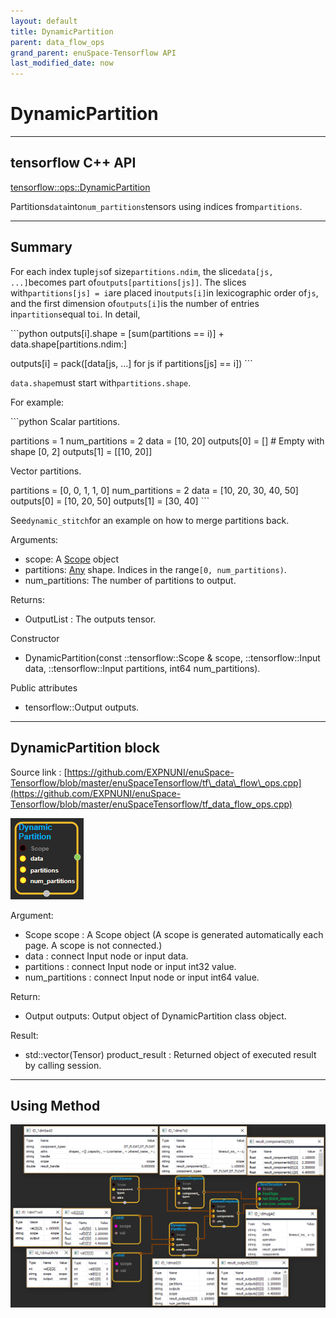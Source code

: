 ```yaml
--- 
layout: default 
title: DynamicPartition 
parent: data_flow_ops 
grand_parent: enuSpace-Tensorflow API 
last_modified_date: now 
--- 
```


# DynamicPartition

---

## tensorflow C++ API

[tensorflow::ops::DynamicPartition](https://www.tensorflow.org/api_docs/cc/class/tensorflow/ops/dynamic-partition)

Partitions`data`into`num_partitions`tensors using indices from`partitions`.

---

## Summary

For each index tuple`js`of size`partitions.ndim`, the slice`data[js, ...]`becomes part of`outputs[partitions[js]]`. The slices with`partitions[js] = i`are placed in`outputs[i]`in lexicographic order of`js`, and the first dimension of`outputs[i]`is the number of entries in`partitions`equal to`i`. In detail,

\`\`\`python outputs\[i\].shape = \[sum\(partitions == i\)\] + data.shape\[partitions.ndim:\]

outputs\[i\] = pack\(\[data\[js, ...\] for js if partitions\[js\] == i\]\) \`\`\`

`data.shape`must start with`partitions.shape`.

For example:

\`\`\`python Scalar partitions.

partitions = 1 num\_partitions = 2 data = \[10, 20\] outputs\[0\] = \[\] \# Empty with shape \[0, 2\] outputs\[1\] = \[\[10, 20\]\]

Vector partitions.

partitions = \[0, 0, 1, 1, 0\] num\_partitions = 2 data = \[10, 20, 30, 40, 50\] outputs\[0\] = \[10, 20, 50\] outputs\[1\] = \[30, 40\] \`\`\`

See`dynamic_stitch`for an example on how to merge partitions back.

Arguments:

* scope: A [Scope](https://www.tensorflow.org/api_docs/cc/class/tensorflow/scope.html#classtensorflow_1_1_scope) object
* partitions: [Any](https://www.tensorflow.org/api_docs/cc/class/tensorflow/ops/any.html#classtensorflow_1_1ops_1_1_any) shape. Indices in the range`[0, num_partitions)`.
* num\_partitions: The number of partitions to output.

Returns:

* OutputList : The outputs tensor.

Constructor

* DynamicPartition\(const ::tensorflow::Scope & scope, ::tensorflow::Input data, ::tensorflow::Input partitions, int64 num\_partitions\).

Public attributes

* tensorflow::Output outputs.

---

## DynamicPartition block

Source link : [https://github.com/EXPNUNI/enuSpace-Tensorflow/blob/master/enuSpaceTensorflow/tf\_data\_flow\_ops.cpp](https://github.com/EXPNUNI/enuSpace-Tensorflow/blob/master/enuSpaceTensorflow/tf_data_flow_ops.cpp)

![](./assets/dataflow_DynamicPartition_Symbol.png)

Argument:

* Scope scope : A Scope object \(A scope is generated automatically each page. A scope is not connected.\)
* data : connect  Input node or input data.
* partitions : connect  Input node or input int32 value.
* num\_partitions : connect  Input node or input int64 value.

Return:

* Output outputs: Output object of DynamicPartition class object.

Result:

* std::vector\(Tensor\) product\_result : Returned object of executed result by calling session.

---

## Using Method

![](./assets/dataflow_DynamicPartition_Method.png)



